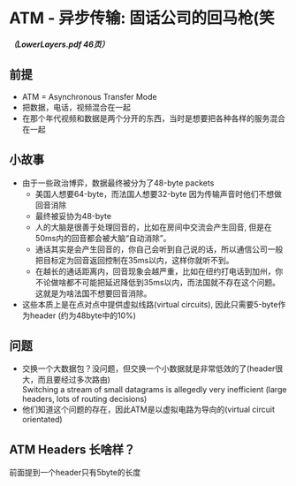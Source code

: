 # ATM - 异步传输: 固话公司的回马枪(笑
***（LowerLayers.pdf 46页）***

## 前提
* ATM = Asynchronous Transfer Mode
* 把数据，电话，视频混合在一起
* 在那个年代视频和数据是两个分开的东西，当时是想要把各种各样的服务混合在一起

## 小故事
* 由于一些政治博弈，数据最终被分为了48-byte packets
	* 美国人想要64-byte，而法国人想要32-byte 因为传输声音时他们不想做回音消除
	* 最终被妥协为48-byte
	* 人的大脑是很善于处理回音的，比如在房间中交流会产生回音, 但是在50ms内的回音都会被大脑“自动消除”。
	* 通话其实是会产生回音的，你自己会听到自己说的话，所以通信公司一般把目标定为回音返回控制在35ms以内，这样你就听不到。
	* 在越长的通话距离内，回音现象会越严重，比如在纽约打电话到加州，你不论做啥都不可能把延迟降低到35ms以内，而法国就不存在这个问题。这就是为啥法国不想要回音消除。
* 这些本质上是在点对点中提供虚拟线路(virtual circuits), 因此只需要5-byte作为header (约为48byte中的10%)

## 问题
* 交换一个大数据包？没问题，但交换一个小数据就是非常低效的了(header很大，而且要经过多次路由)  
Switching a stream of small datagrams is allegedly very inefficient (large headers, lots of routing decisions)
* 他们知道这个问题的存在，因此ATM是以虚拟电路为导向的(virtual circuit orientated)

## ATM Headers 长啥样？
前面提到一个header只有5byte的长度